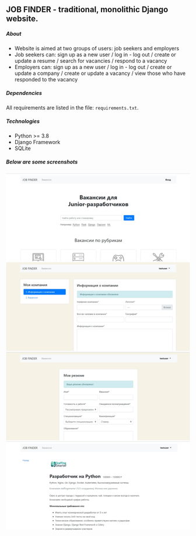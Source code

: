 ## JOB FINDER - traditional, monolithic Django website.

##### About

* Website is aimed at two groups of users: job seekers and employers
* Job seekers can: sign up as a new user / log in - log out / create or update a resume / search for vacancies / respond to a vacancy
* Employers can: sign up as a new user / log in - log out / create or update a company / create or update a vacancy / view those who have responded to the vacancy

##### Dependencies

All requirements are listed in the file: `requirements.txt`.

##### Technologies

* Python >= 3.8
* Django Framework
* SQLite

##### Below are some screenshots

![alt text](screenshots/screenshot_4.png "The project screenshot")
![alt text](screenshots/screenshot_3.png "The project screenshot")
![alt text](screenshots/screenshot_2.png "The project screenshot")
![alt text](screenshots/screenshot_1.png "The project screenshot")
